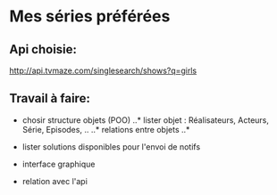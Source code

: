 # Mes séries préférées


## Api choisie:
http://api.tvmaze.com/singlesearch/shows?q=girls

## Travail à faire:
- chosir structure objets (POO)
..* lister objet : Réalisateurs, Acteurs, Série, Episodes, ..
..* relations entre objets
..* 

- lister solutions disponibles pour l'envoi de notifs
- interface graphique
- relation avec l'api
